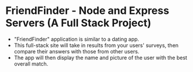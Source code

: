 # FriendFinder - Node and Express Servers (A Full Stack Project)

- "FriendFinder" application is similar to a dating app. 
- This full-stack site will take in results from your users' surveys, then compare their answers with those from other users. 
- The app will then display the name and picture of the user with the best overall match.

